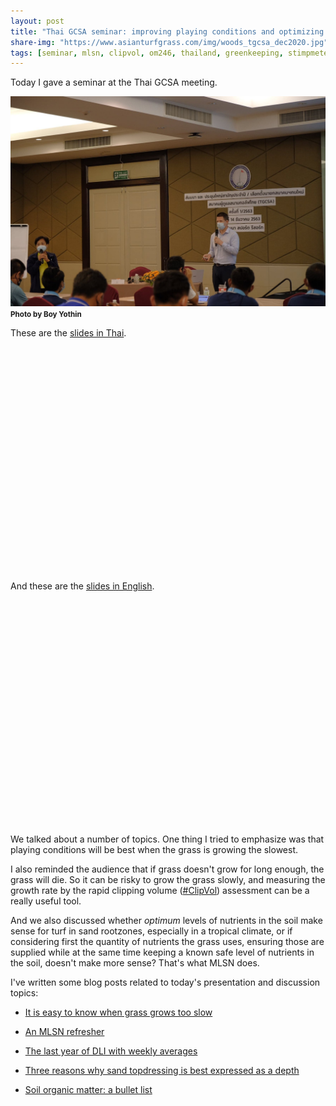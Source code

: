 ```yaml
---
layout: post
title: "Thai GCSA seminar: improving playing conditions and optimizing work efficiency"
share-img: "https://www.asianturfgrass.com/img/woods_tgcsa_dec2020.jpg"
tags: [seminar, mlsn, clipvol, om246, thailand, greenkeeping, stimpmeter]
---
```


Today I gave a seminar at the Thai GCSA meeting. 

![Micah Woods speaking at the December 2020 Thai GCSA meeting](/img/woods_tgcsa_dec2020.jpg)
<small><strong>Photo by Boy Yothin</strong></small>

These are the [slides in Thai](http://www.files.asianturfgrass.com/2020-12-14_woods_th.pdf).

<div id="adobe-dc-view" style="height: 360px; width: 500px;"></div>
<script src="https://documentcloud.adobe.com/view-sdk/main.js"></script>
<script type="text/javascript">
	document.addEventListener("adobe_dc_view_sdk.ready", function(){ 
		var adobeDCView = new AdobeDC.View({clientId: "9aa0fe9e24a64d0187ec7060401c9947", divId: "adobe-dc-view"});
		adobeDCView.previewFile({
			content:{location: {url: "https://www.asianturfgrass.com/resources/2020-12-14_woods_th.pdf"}},
			metaData:{fileName: "2020-12-14_woods_th.pdf"}
		}, {embedMode: "SIZED_CONTAINER"});
	});
</script>

And these are the [slides in English](http://www.files.asianturfgrass.com/2020-12-14_woods_en.pdf).

<div id="adobe-dc-view" style="height: 360px; width: 500px;"></div>
<script src="https://documentcloud.adobe.com/view-sdk/main.js"></script>
<script type="text/javascript">
	document.addEventListener("adobe_dc_view_sdk.ready", function(){ 
		var adobeDCView = new AdobeDC.View({clientId: "9aa0fe9e24a64d0187ec7060401c9947", divId: "adobe-dc-view"});
		adobeDCView.previewFile({
			content:{location: {url: "https://www.asianturfgrass.com/resources/2020-12-14_woods_en.pdf"}},
			metaData:{fileName: "2020-12-14_woods_en.pdf"}
		}, {embedMode: "SIZED_CONTAINER"});
	});
</script>

We talked about a number of topics. One thing I tried to emphasize was that playing conditions will be best when the grass is growing the slowest. 

I also reminded the audience that if grass doesn't grow for long enough, the grass will die. So it can be risky to grow the grass slowly, and measuring the growth rate by the rapid clipping volume ([#ClipVol](https://www.asianturfgrass.com/tags/#clipvol)) assessment can be a really useful tool.

And we also discussed whether *optimum* levels of nutrients in the soil make sense for turf in sand rootzones, especially in a tropical climate, or if considering first the quantity of nutrients the grass uses, ensuring those are supplied while at the same time keeping a known safe level of nutrients in the soil, doesn't make more sense? That's what MLSN does.

I've written some blog posts related to today's presentation and discussion topics:

* [It is easy to know when grass grows too slow](https://www.asianturfgrass.com/2020-05-07-dangerous-grow-too-slow/)

* [An MLSN refresher](https://www.blog.asianturfgrass.com/2017/04/an-mlsn-refresher.html)

* [The last year of DLI with weekly averages](https://www.asianturfgrass.com/2020-11-30-last-year-dli-weekly-avg/)

* [Three reasons why sand topdressing is best expressed as a depth](https://www.asianturfgrass.com/2019-08-08-three-reasons-sand-depth/)

* [Soil organic matter: a bullet list](https://www.asianturfgrass.com/2020-02-17-soil-organic-matter-bullet-list/)



